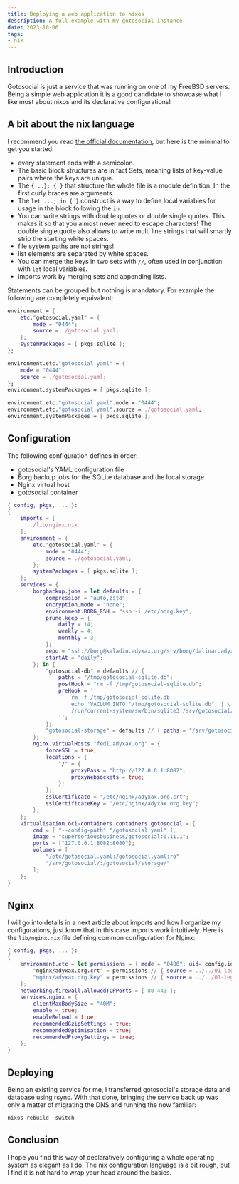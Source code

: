 ```yaml
---
title: Deploying a web application to nixos
description: A full example with my gotosocial instance
date: 2023-10-06
tags:
- nix
---
```


## Introduction

Gotosocial is just a service that was running on one of my FreeBSD servers. Being a simple web application it is a good candidate to showcase what I like most about nixos and its declarative configurations!

## A bit about the nix language

I recommend you read [the official documentation](https://nixos.wiki/wiki/Overview_of_the_Nix_Language), but here is the minimal to get you started:
- every statement ends with a semicolon.
- The basic block structures are in fact Sets, meaning lists of key-value pairs where the keys are unique.
- The `{...}: { }` that structure the whole file is a module definition. In the first curly braces are arguments.
- The `let ...; in { }` construct is a way to define local variables for usage in the block following the `in`.
- You can write strings with double quotes or double single quotes. This makes it so that you almost never need to escape characters! The double single quote also allows to write multi line strings that will smartly strip the starting white spaces.
- file system paths are not strings!
- list elements are separated by white spaces.
- You can merge the keys in two sets with `//`, often used in conjunction with `let` local variables.
- imports work by merging sets and appending lists.

Statements can be grouped but nothing is mandatory. For example the following are completely equivalent:
```nix
environment = {
	etc."gotosocial.yaml" = {
		mode = "0444";
		source = ./gotosocial.yaml;
	};
	systemPackages = [ pkgs.sqlite ];
};
```

```nix
environment.etc."gotosocial.yaml" = {
	mode = "0444";
	source = ./gotosocial.yaml;
};
environment.systemPackages = [ pkgs.sqlite ];
```

```nix
environment.etc."gotosocial.yaml".mode = "0444";
environment.etc."gotosocial.yaml".source = ./gotosocial.yaml;
environment.systemPackages = [ pkgs.sqlite ];
```

## Configuration

The following configuration defines in order:
- gotosocial's YAML configuration file
- Borg backup jobs for the SQLite database and the local storage
- Nginx virtual host
- gotosocial container

```nix
{ config, pkgs, ... }:
{
	imports = [
	  ../lib/nginx.nix
	];
	environment = {
		etc."gotosocial.yaml" = {
			mode = "0444";
			source = ./gotosocial.yaml;
		};
		systemPackages = [ pkgs.sqlite ];
	};
	services = {
		borgbackup.jobs = let defaults = {
			compression = "auto,zstd";
			encryption.mode = "none";
			environment.BORG_RSH = "ssh -i /etc/borg.key";
			prune.keep = {
				daily = 14;
				weekly = 4;
				monthly = 3;
			};
			repo = "ssh://borg@kaladin.adyxax.org/srv/borg/dalinar.adyxax.org";
			startAt = "daily";
		}; in {
			"gotosocial-db" = defaults // {
				paths = "/tmp/gotosocial-sqlite.db";
				postHook = "rm -f /tmp/gotosocial-sqlite.db";
				preHook = ''
					rm -f /tmp/gotosocial-sqlite.db
					echo 'VACUUM INTO "/tmp/gotosocial-sqlite.db"' | \
					/run/current-system/sw/bin/sqlite3 /srv/gotosocial/sqlite.db
				'';
			};
			"gotosocial-storage" = defaults // { paths = "/srv/gotosocial/storage"; };
		};
		nginx.virtualHosts."fedi.adyxax.org" = {
			forceSSL = true;
			locations = {
				"/" = {
					proxyPass = "http://127.0.0.1:8082";
					proxyWebsockets = true;
				};
			};
			sslCertificate = "/etc/nginx/adyxax.org.crt";
			sslCertificateKey = "/etc/nginx/adyxax.org.key";
		};
	};
	virtualisation.oci-containers.containers.gotosocial = {
		cmd = [ "--config-path" "/gotosocial.yaml" ];
		image = "superseriousbusiness/gotosocial:0.11.1";
		ports = ["127.0.0.1:8082:8080"];
		volumes = [
			"/etc/gotosocial.yaml:/gotosocial.yaml:ro"
			"/srv/gotosocial/:/gotosocial/storage/"
		];
	};
}
```

## Nginx

I will go into details in a next article about imports and how I organize my configurations, just know that in this case imports work intuitively. Here is the `lib/nginx.nix` file defining common configuration for Nginx:
```nix
{ config, pkgs, ... }:
{
	environment.etc = let permissions = { mode = "0400"; uid= config.ids.uids.nginx; }; in {
		"nginx/adyxax.org.crt" = permissions // { source = ../../01-legacy/adyxax.org.crt; };
		"nginx/adyxax.org.key" = permissions // { source = ../../01-legacy/adyxax.org.key; };
	};
	networking.firewall.allowedTCPPorts = [ 80 443 ];
	services.nginx = {
		clientMaxBodySize = "40M";
		enable = true;
		enableReload = true;
		recommendedGzipSettings = true;
		recommendedOptimisation = true;
		recommendedProxySettings = true;
	};
}
```

## Deploying

Being an existing service for me, I transferred gotosocial's storage data and database using rsync. With that done, bringing the service back up was only a matter of migrating the DNS and running the now familiar:
```sh
nixos-rebuild  switch
```

## Conclusion

I hope you find this way of declaratively configuring a whole operating system as elegant as I do. The nix configuration language is a bit rough, but I find it is not hard to wrap your head around the basics.
